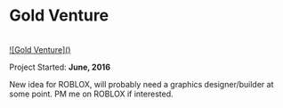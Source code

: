 <h1> Gold Venture </h1><br>
<a href="https://www.roblox.com/games/552024807/--">![Gold Venture]()</a>
<br>

Project Started: <b>June, 2016</b><br>

New idea for ROBLOX, will probably need a graphics designer/builder at some point. PM me on ROBLOX if interested.
